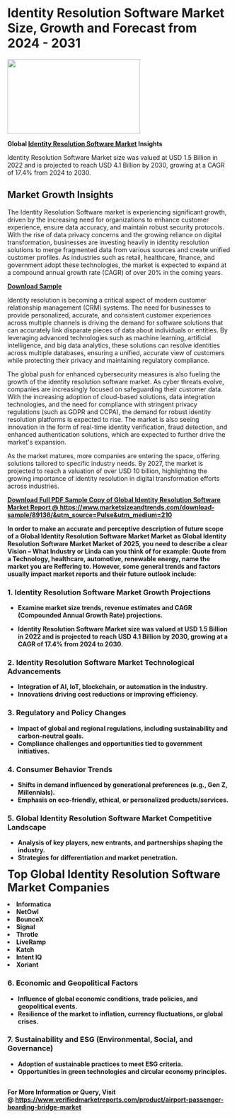 <H1>Identity Resolution Software Market Size, Growth and Forecast from 2024 - 2031</H1><img class="aligncenter size-medium wp-image-584254" src="https://thirdeyenews.in/wp-content/uploads/2024/09/Global-Market-Research-300x168.jpeg" alt="" width="300" height="168" /><p><strong>Global&nbsp;<a href="https://www.marketsizeandtrends.com/download-sample/89136/&amp;utm_source=Pulse&amp;utm_medium=210">Identity Resolution Software Market</a> Insights</strong></p><p>Identity Resolution Software Market size was valued at USD 1.5 Billion in 2022 and is projected to reach USD 4.1 Billion by 2030, growing at a CAGR of 17.4% from 2024 to 2030.</p><p><h2>Market Growth Insights</h2> <p>The Identity Resolution Software market is experiencing significant growth, driven by the increasing need for organizations to enhance customer experience, ensure data accuracy, and maintain robust security protocols. With the rise of data privacy concerns and the growing reliance on digital transformation, businesses are investing heavily in identity resolution solutions to merge fragmented data from various sources and create unified customer profiles. As industries such as retail, healthcare, finance, and government adopt these technologies, the market is expected to expand at a compound annual growth rate (CAGR) of over 20% in the coming years.</p> <p><strong><a href="#">Download Sample</a></strong></p> <p>Identity resolution is becoming a critical aspect of modern customer relationship management (CRM) systems. The need for businesses to provide personalized, accurate, and consistent customer experiences across multiple channels is driving the demand for software solutions that can accurately link disparate pieces of data about individuals or entities. By leveraging advanced technologies such as machine learning, artificial intelligence, and big data analytics, these solutions can resolve identities across multiple databases, ensuring a unified, accurate view of customers while protecting their privacy and maintaining regulatory compliance.</p> <p>The global push for enhanced cybersecurity measures is also fueling the growth of the identity resolution software market. As cyber threats evolve, companies are increasingly focused on safeguarding their customer data. With the increasing adoption of cloud-based solutions, data integration technologies, and the need for compliance with stringent privacy regulations (such as GDPR and CCPA), the demand for robust identity resolution platforms is expected to rise. The market is also seeing innovation in the form of real-time identity verification, fraud detection, and enhanced authentication solutions, which are expected to further drive the market's expansion.</p> <p>As the market matures, more companies are entering the space, offering solutions tailored to specific industry needs. By 2027, the market is projected to reach a valuation of over USD 10 billion, highlighting the growing importance of identity resolution in digital transformation efforts across industries.</p> <p><strong><a href="#"></p><p><span class=""><strong>Download Full PDF Sample Copy of Global Identity Resolution Software Market Report</strong> @ <a href="https://www.marketsizeandtrends.com/download-sample/89136/&amp;utm_source=Pulse&amp;utm_medium=210" target="_blank">https://www.marketsizeandtrends.com/download-sample/89136/&amp;utm_source=Pulse&amp;utm_medium=210</a></span></p><p>In order to make an accurate and perceptive description of future scope of a Global&nbsp;Identity Resolution Software Market Market as Global&nbsp;Identity Resolution Software Market Market of 2025, you need to describe a clear Vision &ndash; What Industry or Linda can you think of for example: Quote from a Technology, healthcare, automotive, renewable energy, name the market you are Reffering to. However, some general trends and factors usually impact market reports and their future outlook include:</p><h3>1.&nbsp;<strong>Identity Resolution Software Market Growth Projections</strong></h3><ul><li>Examine market size trends, revenue estimates and CAGR (Compounded Annual Growth Rate) projections.</li><li><p>Identity Resolution Software Market size was valued at USD 1.5 Billion in 2022 and is projected to reach USD 4.1 Billion by 2030, growing at a CAGR of 17.4% from 2024 to 2030.</p></li></ul><h3>2.&nbsp;<strong>Identity Resolution Software Market Technological Advancements</strong></h3><ul><li>Integration of AI, IoT, blockchain, or automation in the industry.</li><li>Innovations driving cost reductions or improving efficiency.</li></ul><h3>3.&nbsp;<strong>Regulatory and Policy Changes</strong></h3><ul><li>Impact of global and regional regulations, including sustainability and carbon-neutral goals.</li><li>Compliance challenges and opportunities tied to government initiatives.</li></ul><h3>4.&nbsp;<strong>Consumer Behavior Trends</strong></h3><ul><li>Shifts in demand influenced by generational preferences (e.g., Gen Z, Millennials).</li><li>Emphasis on eco-friendly, ethical, or personalized products/services.</li></ul><h3>5.&nbsp;<strong>Global Identity Resolution Software Market Competitive Landscape</strong></h3><ul><li>Analysis of key players, new entrants, and partnerships shaping the industry.</li><li>Strategies for differentiation and market penetration.</li></ul><p data-pm-slice="1 1 []"><span style="color: inherit; font-family: inherit; font-size: 25px;">Top Global Identity Resolution Software Market Companies</span></p><div class="" data-test-id=""><p><li>Informatica</li><li> NetOwl</li><li> BounceX</li><li> Signal</li><li> Throtle</li><li> LiveRamp</li><li> Katch</li><li> Intent IQ</li><li> Xoriant</li></p></div><h3>6.&nbsp;<strong>Economic and Geopolitical Factors</strong></h3><ul><li>Influence of global economic conditions, trade policies, and geopolitical events.</li><li>Resilience of the market to inflation, currency fluctuations, or global crises.</li></ul><h3>7.&nbsp;<strong>Sustainability and ESG (Environmental, Social, and Governance)</strong></h3><ul><li>Adoption of sustainable practices to meet ESG criteria.</li><li>Opportunities in green technologies and circular economy principles.</li></ul><h2><strong style="font-size: 14px;">For More Information or Query, Visit @&nbsp;</strong><a style="background-color: #ffffff; font-size: 14px;" href="https://www.marketsizeandtrends.com/report/identity-resolution-software-market/" target="_blank">https://www.verifiedmarketreports.com/product/airport-passenger-boarding-bridge-market</a></h2>
